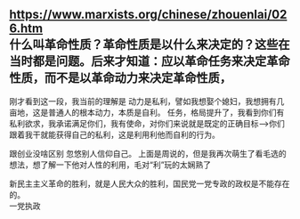 https://www.marxists.org/chinese/zhouenlai/026.htm  
什么叫革命性质？革命性质是以什么来决定的？这些在当时都是问题。后来才知道：应以革命任务来决定革命性质，而不是以革命动力来决定革命性质，
-----
刚才看到这一段，我当前的理解是
动力是私利，譬如我想娶个媳妇，我想拥有几亩地，这是普通人的根本动力，本质是自利。
任务，格局提升了，我看到你们有私利欲求，我承诺满足你们，我有使命，对你们来说就是既定的正确目标-->你们跟着我干就能获得自己的私利，这是利用利他而自利的行为。

跟创业没啥区别 忽悠别人信仰自己。
上面是周说的，但是我再次萌生了看毛选的想法，想了解一下他对人性的利用，毛对“利”玩的太娴熟了


新民主主义革命的胜利，就是人民大众的胜利，国民党一党专政的政权是不能存在的。  
一党执政  
